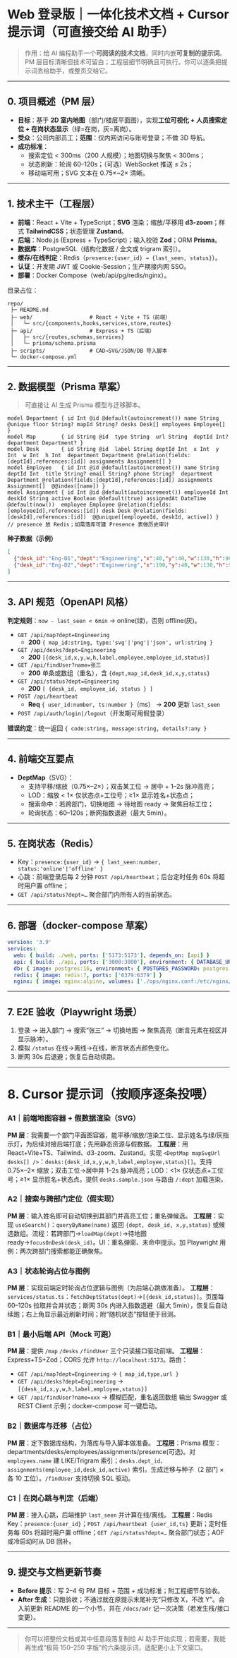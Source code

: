 # Web 登录版｜一体化技术文档 + Cursor 提示词（可直接交给 AI 助手）
> 作用：给 AI 编程助手一个**可阅读的技术文档**，同时内嵌**可复制的提示词**。PM 层目标清晰但技术可留白；工程层细节明确且可执行。你可以逐条把提示词丢给助手，或整页交给它。

---

## 0. 项目概述（PM 层）
- **目标**：基于 **2D 室内地图**（部门/楼层平面图），实现**工位可视化 + 人员搜索定位 + 在岗状态显示**（绿=在岗，灰=离岗）。
- **受众**：公司内部员工；**范围**：仅内网访问与账号登录；不做 3D 导航。
- **成功标准**：
  - 搜索定位 < 300ms（200 人规模）；地图切换与聚焦 < 300ms；
  - 状态刷新：轮询 60–120s；（可选）WebSocket 推送 ≤ 2s；
  - 移动端可用；SVG 文本在 0.75×~2× 清晰。

---

## 1. 技术主干（工程层）
- **前端**：React + Vite + TypeScript；**SVG** 渲染；缩放/平移用 **d3-zoom**；样式 **TailwindCSS**；状态管理 **Zustand**。
- **后端**：Node.js (Express + TypeScript)；输入校验 **Zod**；ORM **Prisma**。
- **数据库**：PostgreSQL（结构化数据 / 全文或 trigram 索引）。
- **缓存/在线判定**：Redis（`presence:{user_id} → {last_seen, status}`）。
- **认证**：开发期 JWT 或 Cookie-Session；生产期接内网 SSO。
- **部署**：Docker Compose（web/api/pg/redis/nginx）。

目录占位：
```
repo/
 ├─ README.md
 ├─ web/                  # React + Vite + TS（前端）
 │   └─ src/{components,hooks,services,store,routes}
 ├─ api/                  # Express + TS（后端）
 │   ├─ src/{routes,schemas,services}
 │   └─ prisma/schema.prisma
 ├─ scripts/              # CAD→SVG/JSON/DB 导入脚本
 └─ docker-compose.yml
```

---

## 2. 数据模型（Prisma 草案）
> 可直接让 AI 生成 Prisma 模型与迁移脚本。
```prisma
model Department { id Int @id @default(autoincrement()) name String @unique floor String? mapId String? desks Desk[] employees Employee[] }
model Map        { id String @id  type String  url String  deptId Int?  department Department? }
model Desk       { id String @id  label String deptId Int  x Int  y Int  w Int  h Int  department Department @relation(fields:[deptId],references:[id]) assignments Assignment[] }
model Employee   { id Int @id @default(autoincrement()) name String  deptId Int  title String? email String? phone String?  department Department @relation(fields:[deptId],references:[id]) assignments Assignment[]  @@index([name]) }
model Assignment { id Int @id @default(autoincrement()) employeeId Int deskId String active Boolean @default(true) assignedAt DateTime @default(now())  employee Employee @relation(fields:[employeeId],references:[id]) desk Desk @relation(fields:[deskId],references:[id])  @@unique([employeeId, deskId, active]) }
// presence 放 Redis；如需落库可建 Presence 表做历史审计
```

**种子数据（示例）**
```json
[
  {"desk_id":"Eng-D1","dept":"Engineering","x":40,"y":40,"w":130,"h":90,"label":"D1","employee_id":101,"employee":"Alice","status":"online"},
  {"desk_id":"Eng-D2","dept":"Engineering","x":190,"y":40,"w":130,"h":90,"label":"D2","employee_id":102,"employee":"Bob","status":"offline"}
]
```

---

## 3. API 规范（OpenAPI 风格）
**判定规则**：`now - last_seen < 6min` → online(绿)，否则 offline(灰)。

- `GET /api/map?dept=Engineering`
  - **200** `{ map_id:string, type:'svg'|'png'|'json', url:string }`
- `GET /api/desks?dept=Engineering`
  - **200** `[{desk_id,x,y,w,h,label,employee,employee_id,status}]`
- `GET /api/findUser?name=张三`
  - **200** 单条或数组（重名），含 `{dept,map_id,desk_id,x,y,status}`
- `GET /api/status?dept=Engineering`
  - **200** `[ {desk_id, employee_id, status } ]`
- `POST /api/heartbeat`
  - **Req** `{ user_id:number, ts:number }`（ms） → **200** 更新 `last_seen`
- `POST /api/auth/login|/logout`（开发期可用假登录）

**错误约定**：统一返回 `{ code:string, message:string, details?:any }`

---

## 4. 前端交互要点
- **DeptMap**（SVG）：
  - 支持平移/缩放（0.75×–2×）；双击某工位 → 居中 + 1–2s 脉冲高亮；
  - LOD：缩放 < 1× 仅状态点+工位号；≥1× 显示姓名+状态点；
  - 搜索命中：若跨部门，切换地图 → 待地图 ready → 聚焦目标工位；
  - 轮询状态：60–120s；断网指数退避（最大 5min）。

---

## 5. 在岗状态（Redis）
- Key：`presence:{user_id}` → `{ last_seen:number, status:'online'|'offline' }`
- 心跳：前端登录后每 2 分钟 `POST /api/heartbeat`；后台定时任务 60s 将超时用户置 offline；
- `GET /api/status?dept=…` 聚合部门内所有人的当前状态。

---

## 6. 部署（docker-compose 草案）
```yaml
version: '3.9'
services:
  web: { build: ./web, ports: ['5173:5173'], depends_on: [api] }
  api: { build: ./api, ports: ['3000:3000'], environment: { DATABASE_URL: 'postgresql://postgres:postgres@db:5432/app', REDIS_URL: 'redis://redis:6379' }, depends_on: [db, redis] }
  db: { image: postgres:16, environment: { POSTGRES_PASSWORD: postgres }, ports: ['5432:5432'] }
  redis: { image: redis:7, ports: ['6379:6379'] }
  nginx: { image: nginx:alpine, volumes: ['./ops/nginx.conf:/etc/nginx/nginx.conf:ro'], ports: ['80:80'], depends_on: [web, api] }
```

---

## 7. E2E 验收（Playwright 场景）
1) 登录 → 进入部门 → 搜索“张三” → 切换地图 → 聚焦高亮（断言元素在视区并显示脉冲）。
2) 模拟 `/status` 在线→离线→在线，断言状态点颜色变化。
3) 断网 30s 后退避；恢复后自动续跑。

---

# 8. Cursor 提示词（按顺序逐条投喂）

### A1｜前端地图容器 + 假数据渲染（SVG）
**PM 层**：我需要一个部门平面图容器，能平移/缩放/渲染工位、显示姓名与绿/灰指示灯，为后续对接后端打底；先用静态资源与假数据。
**工程层**：用 React+Vite+TS、Tailwind、d3-zoom、Zustand。实现 `<DeptMap mapSvgUrl desks[] />`：`desks:{desk_id,x,y,w,h,label,employee,status}[]`。支持 0.75×–2× 缩放；双击工位→居中并 1–2s 脉冲高亮；LOD：<1× 仅状态点+工位号；≥1× 显示姓名+状态点。提供 `desks.sample.json` 与路由 `/:dept` 加载渲染。

### A2｜搜索与跨部门定位（假实现）
**PM 层**：输入姓名即可自动切换到其部门并高亮工位；重名弹候选。
**工程层**：实现 `useSearch()`：`queryByName(name)` 返回 `{dept, desk_id, x,y,status}` 或候选数组。流程：若跨部门→`loadMap(dept)`→待地图 ready→`focusOnDesk(desk_id)`。UI：重名弹窗、未命中提示。加 Playwright 用例：两次跨部门搜索都能正确聚焦。

### A3｜状态轮询占位与图例
**PM 层**：实现前端定时轮询占位逻辑与图例（为后端心跳做准备）。
**工程层**：`services/status.ts`：`fetchDeptStatus(dept)`→`[{desk_id,status}]`。页面每 60–120s 拉取并合并状态；断网 30s 内进入指数退避（最大 5min），恢复后自动续跑；右上角显示最近刷新时间；附“随机状态”按钮便于目测。

### B1｜最小后端 API（Mock 可跑）
**PM 层**：提供 `/map` `/desks` `/findUser` 三个只读接口驱动前端。
**工程层**：Express+TS+Zod；CORS 允许 `http://localhost:5173`。路由：
- `GET /api/map?dept=Engineering` → `{ map_id,type,url }`
- `GET /api/desks?dept=Engineering` → `[{desk_id,x,y,w,h,label,employee,status}]`
- `GET /api/findUser?name=xxx` → 模糊匹配，重名返回数组
输出 Swagger 或 REST Client 示例；docker-compose 可一键启动。

### B2｜数据库与迁移（占位）
**PM 层**：定下数据库结构，为落库与导入脚本做准备。
**工程层**：Prisma 模型：departments/desks/employees/assignments/presence(可选)。对 `employees.name` 建 LIKE/Trigram 索引；`desks.dept_id`、`assignments(employee_id,desk_id,active)` 索引。生成迁移与种子（2 部门 × 各 10 工位）。`/findUser` 支持切换 SQL 驱动。

### C1｜在岗心跳与判定（后端）
**PM 层**：接入心跳，后端维护 `last_seen` 并计算在线/离线。
**工程层**：Redis Key：`presence:{user_id}`；`POST /api/heartbeat {user_id,ts}` 更新；定时任务每 60s 将超时用户置 offline；`GET /api/status?dept=…` 聚合部门状态；AOF 或冷启动时从 DB 回补。

---

## 9. 提交与文档更新节奏
- **Before 提示**：写 2–4 句 PM 目标 + 范围 + 成功标准；附工程细节与验收。
- **After 生成**：只跑验收；不通过就在原提示末尾补充“只修改 X，不改 Y”。合入前更新 README 的一个小节，并在 `/docs/adr` 记一次决策（若发生栈/接口变更）。

---

> 你可以把整份文档或其中任意段落复制给 AI 助手开始实现；若需要，我能再生成“极简 150–250 字版”的六条提示词，适配更小上下文窗口。

